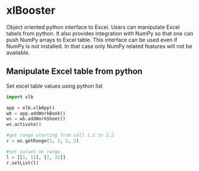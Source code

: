 xlBooster
==========

Object oriented python interface to Excel. Users can manipulate Excel tabels from python. It also provides integration with 
NumPy so that one can push NumPy arrays to Excel table. This interface can be used even if NumPy is not installed. In that
case only NumPy related features will not be available.

Manipulate Excel table from python
----------------------------------

Set excel table values using python list

```python
import xlb

app = xlb.xlbApp()
wb = app.addWorkBook()
ws = wb.addWorkSheet()
ws.activate()

#get range starting from cell 1,1 to 2,2
r = ws.getRange(1, 1, 2, 2)

#set values on range
l = [[1, 11], [2, 22]]
r.setList(l)
```
